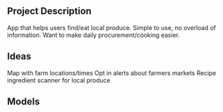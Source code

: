 ## Project Description
App that helps users find/eat local produce. Simple to use, no overload of information. Want to make daily procurement/cooking easier.

## Ideas
Map with farm locations/times
Opt in alerts about farmers markets
Recipe ingredient scanner for local produce

## Models
